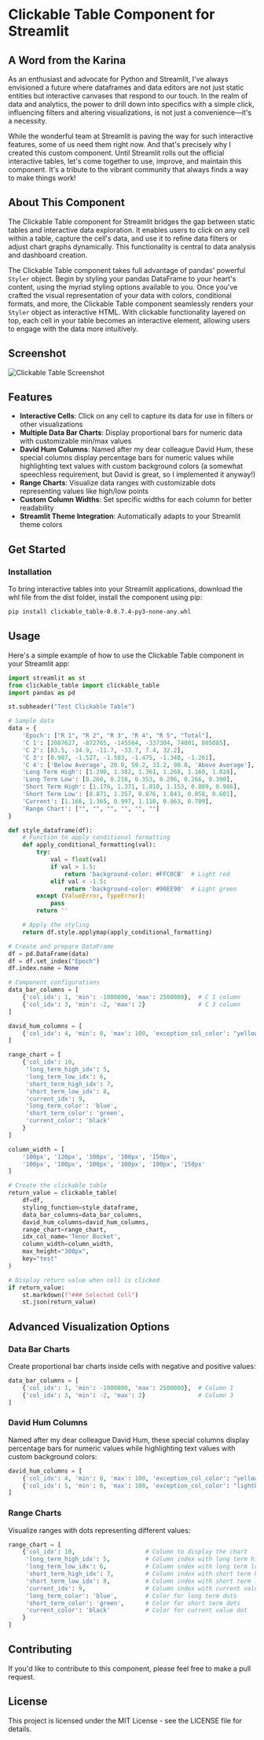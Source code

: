 # Clickable Table Component for Streamlit

## A Word from the Karina

As an enthusiast and advocate for Python and Streamlit, I've always envisioned a future where dataframes and data editors are not just static entities but interactive canvases that respond to our touch. In the realm of data and analytics, the power to drill down into specifics with a simple click, influencing filters and altering visualizations, is not just a convenience—it's a necessity.

While the wonderful team at Streamlit is paving the way for such interactive features, some of us need them right now. And that's precisely why I created this custom component. Until Streamlit rolls out the official interactive tables, let's come together to use, improve, and maintain this component. It's a tribute to the vibrant community that always finds a way to make things work!

## About This Component

The Clickable Table component for Streamlit bridges the gap between static tables and interactive data exploration. It enables users to click on any cell within a table, capture the cell's data, and use it to refine data filters or adjust chart graphs dynamically. This functionality is central to data analysis and dashboard creation.

The Clickable Table component takes full advantage of pandas' powerful `Styler` object. Begin by styling your pandas DataFrame to your heart's content, using the myriad styling options available to you. Once you've crafted the visual representation of your data with colors, conditional formats, and more, the Clickable Table component seamlessly renders your `Styler` object as interactive HTML. With clickable functionality layered on top, each cell in your table becomes an interactive element, allowing users to engage with the data more intuitively.

## Screenshot
![Clickable Table Screenshot](Screenshot.png)

## Features

- **Interactive Cells**: Click on any cell to capture its data for use in filters or other visualizations
- **Multiple Data Bar Charts**: Display proportional bars for numeric data with customizable min/max values
- **David Hum Columns**: Named after my dear colleague David Hum, these special columns display percentage bars for numeric values while highlighting text values with custom background colors (a somewhat speechless requirement, but David is great, so I implemented it anyway!)
- **Range Charts**: Visualize data ranges with customizable dots representing values like high/low points
- **Custom Column Widths**: Set specific widths for each column for better readability
- **Streamlit Theme Integration**: Automatically adapts to your Streamlit theme colors

## Get Started

### Installation

To bring interactive tables into your Streamlit applications, download the whl file from the dist folder, install the component using pip:

```bash
pip install clickable_table-0.0.7.4-py3-none-any.whl
```

## Usage
Here's a simple example of how to use the Clickable Table component in your Streamlit app:

```python
import streamlit as st
from clickable_table import clickable_table
import pandas as pd

st.subheader("Test Clickable Table")

# Sample data
data = {
    'Epoch': ["R 1", "R 2", "R 3", "R 4", "R 5", "Total"],
    'C 1': [2087627, -872765, -145564, -337304, 74001, 805085],
    'C 2': [83.5, -34.9, -11.7, -33.7, 7.4, 32.2],
    'C 3': [0.987, -1.527, -1.583, -1.475, -1.348, -1.261],
    'C 4': ['Below Average', 20.0, 59.2, 33.2, 90.0, 'Above Average'],
    'Long Term High': [1.290, 1.382, 1.361, 1.268, 1.160, 1.028],  
    'Long Term Low': [0.260, 0.218, 0.353, 0.296, 0.266, 0.390],  
    'Short Term High': [1.176, 1.371, 1.010, 1.153, 0.889, 0.986],  
    'Short Term Low': [0.871, 1.357, 0.876, 1.043, 0.858, 0.601],  
    'Current': [1.166, 1.365, 0.997, 1.110, 0.863, 0.709],
    'Range Chart': ["", "", "", "", "", ""]  
}

def style_dataframe(df):
    # Function to apply conditional formatting
    def apply_conditional_formatting(val):
        try:
            val = float(val)
            if val > 1.5:
                return 'background-color: #FFC0CB'  # Light red
            elif val < -1.5:
                return 'background-color: #90EE90'  # Light green
        except (ValueError, TypeError):
            pass
        return ''

    # Apply the styling
    return df.style.applymap(apply_conditional_formatting)

# Create and prepare DataFrame
df = pd.DataFrame(data)
df = df.set_index("Epoch")
df.index.name = None

# Component configurations
data_bar_columns = [
    {'col_idx': 1, 'min': -1000000, 'max': 2500000},  # C 1 column
    {'col_idx': 3, 'min': -2, 'max': 2}               # C 3 column
]

david_hum_columns = [
    {'col_idx': 4, 'min': 0, 'max': 100, 'exception_col_color': "yellow"}
]

range_chart = [
    {'col_idx': 10, 
     'long_term_high_idx': 5,
     'long_term_low_idx': 6,
     'short_term_high_idx': 7,
     'short_term_low_idx': 8,
     'current_idx': 9, 
     'long_term_color': 'blue', 
     'short_term_color': 'green', 
     'current_color': 'black'
    }
]

column_width = [
    '100px', '120px', '100px', '100px', '150px',
    '100px', '100px', '100px', '100px', '100px', '150px'
]

# Create the clickable table
return_value = clickable_table(
    df=df,
    styling_function=style_dataframe,
    data_bar_columns=data_bar_columns,
    david_hum_columns=david_hum_columns,
    range_chart=range_chart,
    idx_col_name='Tenor Bucket',
    column_width=column_width,
    max_height="300px",
    key="test"
)

# Display return value when cell is clicked
if return_value:
    st.markdown(f"### Selected Cell")
    st.json(return_value)
```

## Advanced Visualization Options

### Data Bar Charts
Create proportional bar charts inside cells with negative and positive values:

```python
data_bar_columns = [
    {'col_idx': 1, 'min': -1000000, 'max': 2500000},  # Column 1
    {'col_idx': 3, 'min': -2, 'max': 2}               # Column 3
]
```

### David Hum Columns
Named after my dear colleague David Hum, these special columns display percentage bars for numeric values while highlighting text values with custom background colors:

```python
david_hum_columns = [
    {'col_idx': 4, 'min': 0, 'max': 100, 'exception_col_color': "yellow"},
    {'col_idx': 5, 'min': 0, 'max': 100, 'exception_col_color': "lightblue"}
]
```

### Range Charts
Visualize ranges with dots representing different values:

```python
range_chart = [
    {'col_idx': 10,                    # Column to display the chart
     'long_term_high_idx': 5,          # Column index with long term high values
     'long_term_low_idx': 6,           # Column index with long term low values
     'short_term_high_idx': 7,         # Column index with short term high values
     'short_term_low_idx': 8,          # Column index with short term low values
     'current_idx': 9,                 # Column index with current values
     'long_term_color': 'blue',        # Color for long term dots
     'short_term_color': 'green',      # Color for short term dots
     'current_color': 'black'          # Color for current value dot
    }
]
```

## Contributing
If you'd like to contribute to this component, please feel free to make a pull request.

## License
This project is licensed under the MIT License - see the LICENSE file for details.